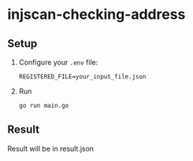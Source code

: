 # injscan-checking-address

## Setup

1. Configure your `.env` file:
   ```
   REGISTERED_FILE=your_input_file.json
   ```
   
2. Run
   ```
   go run main.go
   ```

## Result

   Result will be in result.json
